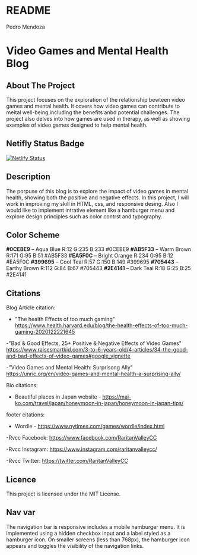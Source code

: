 # README



Pedro Mendoza 

# Video Games and Mental Health Blog 
## About The Project
This project focuses on the exploration of the relationship bewteen video games and mental health. It covers how video games can contribute to meltal well-being,including the benefits anbd potential challenges. The project also delves into how games are used in therapy, as well as showing examples of video games designed to help mental health. 

## Netifly Status Badge 
[![Netlify Status](https://api.netlify.com/api/v1/badges/34ac5ad2-aaf2-4c36-9c7d-3d717b818eb7/deploy-status)](https://app.netlify.com/sites/pedromendoza-aboutme/deploys)

## Description 
The porpuse of this blog is to explore the impact of video games in mental health, showing both the positive and negative effects. In this project, I will work in improving my skill in HTML, css, and responsive desing. Also I would like to implement intrative element like a hamburger menu and explore design principles such as color contrst and typography. 

## Color Scheme
**#0CEBE9** – Aqua Blue R:12 G:235 B:233 #0CEBE9
**#AB5F33** – Warm Brown R:171 G:95 B:51 #AB5F33
**#EA5F0C** – Bright Orange R:234 G:95 B:12 #EA5F0C
**#399695** – Cool Teal R:57 G:150 B:149 #399695
**#705443** – Earthy Brown R:112 G:84 B:67 #705443
**#2E4141** – Dark Teal R:18 G:25 B:25 #2E4141

## Citations 

Blog Article citation: 

- "The health Effects of too much gaming" https://www.health.harvard.edu/blog/the-health-effects-of-too-much-gaming-2020122221645


-"Bad & Good Effects, 25+ Positive & Negative Effects of Video Games" https://www.raisesmartkid.com/3-to-6-years-old/4-articles/34-the-good-and-bad-effects-of-video-games#google_vignette

-"Video Games and Mental Health: Surprisong Ally" https://unric.org/en/video-games-and-mental-health-a-surprising-ally/


Bio citations: 

- Beautiful places in Japan website - https://mai-ko.com/travel/japan/honeymoon-in-japan/honeymoon-in-japan-tips/


footer citations: 

- Wordle - https://www.nytimes.com/games/wordle/index.html

-Rvcc Facebook: https://www.facebook.com/RaritanValleyCC

-Rvcc Instagram: https://www.instagram.com/raritanvalleycc/

-Rvcc Twitter: https://twitter.com/RaritanValleyCC
## Licence
This project is licensed under the MIT License.

## Nav var 

The navigation bar is responsive includes a mobile hamburger menu. It is implemented using a hidden checkbox input and a label styled as a hamburger icon. On smaller screens (less than 768px), the hamburger icon appears and toggles the visibility of the navigation links.